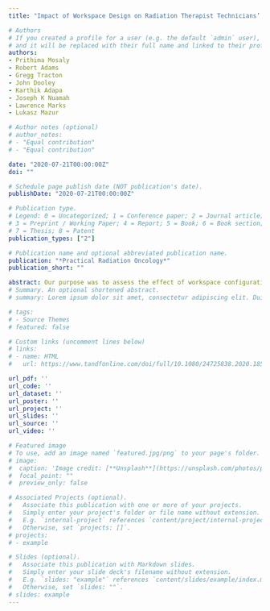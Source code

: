 ```yaml
---
title: "Impact of Workspace Design on Radiation Therapist Technicians’ Physical Stressors, Mental Workload, Situation Awareness, and Performance"

# Authors
# If you created a profile for a user (e.g. the default `admin` user), write the username (folder name) here 
# and it will be replaced with their full name and linked to their profile.
authors:
- Prithima Mosaly 
- Robert Adams 
- Gregg Tracton 
- John Dooley
- Karthik Adapa 
- Joseph K Nuamah 
- Lawrence Marks
- Lukasz Mazur

# Author notes (optional)
# author_notes:
# - "Equal contribution"
# - "Equal contribution"

date: "2020-07-21T00:00:00Z" 
doi: ""

# Schedule page publish date (NOT publication's date).
publishDate: "2020-07-21T00:00:00Z"

# Publication type.
# Legend: 0 = Uncategorized; 1 = Conference paper; 2 = Journal article;
# 3 = Preprint / Working Paper; 4 = Report; 5 = Book; 6 = Book section;
# 7 = Thesis; 8 = Patent
publication_types: ["2"]

# Publication name and optional abbreviated publication name.
publication: "*Practical Radiation Oncology*"
publication_short: ""

abstract: Our purpose was to assess the effect of workspace configuration on radiation therapists’ (RTs) physical stressors, mental workload (WL), situational awareness (SA), and performance during routine treatment delivery tasks in a simulated environment. Fourteen RTs were randomized to 2 workspace configurations while performing 4 simulated scenarios-current (not ergonomically optimized; n = 7) and enhanced (ergonomically optimized, n = 7). Physical stressors were objectively assessed using a rapid upper limb assessment tool. Mental WL was measured at the end of each simulated scenario subjectively using the NASA Task-Load Index and objectively throughout the scenario using eye-tracking metrics (pupil diameter and blink rate). SA was measured at the end of each simulated scenario subjectively using the situation awareness and review technique. Performance was measured objectively via assessment of time-out compliance, error detection, and procedural compliance. Analysis of variance was used to test the effect of workspace configuration on physical stressors, mental WL, SA, and performance. The enhanced configuration significantly reduced physical stressors (rapid upper limb assessment; P < .01) and resulted in a higher rate of time-out compliance (P = .01) compared with current workspace configuration. No significant effect on other metrics was measured. Our results suggest that an ergonomically designed workspace may minimize physical stressors and improve the performance of RTs.
# Summary. An optional shortened abstract.
# summary: Lorem ipsum dolor sit amet, consectetur adipiscing elit. Duis posuere tellus ac convallis placerat. Proin tincidunt magna sed ex sollicitudin condimentum.

# tags:
# - Source Themes
# featured: false

# Custom links (uncomment lines below)
# links:
# - name: HTML
#   url: https://www.tandfonline.com/doi/full/10.1080/24725838.2020.1855272?casa_token=168ZfRqGyj0AAAAA%3Ah0JV_DKzCQSRIgJwncol0jZkudpPmXXu6UZ7U12LUrVK6Pn-c61JtH5dCtYw1alGA2rlIsnr1sBFbQ

url_pdf: ''
url_code: ''
url_dataset: ''
url_poster: ''
url_project: ''
url_slides: ''
url_source: ''
url_video: ''

# Featured image
# To use, add an image named `featured.jpg/png` to your page's folder. 
# image:
#  caption: 'Image credit: [**Unsplash**](https://unsplash.com/photos/pLCdAaMFLTE)'
#  focal_point: ""
#  preview_only: false

# Associated Projects (optional).
#   Associate this publication with one or more of your projects.
#   Simply enter your project's folder or file name without extension.
#   E.g. `internal-project` references `content/project/internal-project/index.md`.
#   Otherwise, set `projects: []`.
# projects:
# - example

# Slides (optional).
#   Associate this publication with Markdown slides.
#   Simply enter your slide deck's filename without extension.
#   E.g. `slides: "example"` references `content/slides/example/index.md`.
#   Otherwise, set `slides: ""`.
# slides: example
---
```

